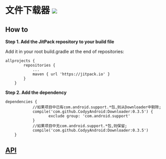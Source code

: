 # 文件下载器 [![](https://jitpack.io/v/CodyyAndroid/Downloader.svg)](https://jitpack.io/#CodyyAndroid/Downloader)

## How to
**Step 1. Add the JitPack repository to your build file**

Add it in your root build.gradle at the end of repositories:
```
allprojects {
		repositories {
			...
			maven { url 'https://jitpack.io' }
		}
	}
```
**Step 2. Add the dependency**
```
dependencies {
            //如果项目中已有com.android.support.*包,则从Downloader中剔除;
	        compile('com.github.CodyyAndroid:Downloader:0.3.5') {
                   exclude group: 'com.android.support'
            }
            //如果项目中无com.android.support.*包,则保留;
            compile('com.github.CodyyAndroid:Downloader:0.3.5')
	}

```
## [API](https://jitpack.io/com/github/CodyyAndroid/Downloader/0.3.5/javadoc/)


